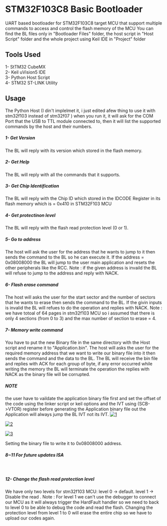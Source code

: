 # STM32F103C8 Basic Bootloader

UART based bootloader for STM32F103C8 target MCU that support multiple commands to access and control the flash memory of the MCU
You can find the BL files only in "Bootloader Files" folder, the host script in "Host Script" folder and the whole project using Keil IDE in "Project" folder
## Tools Used
1- StTM32 CubeMX <br>
2- Keil uVision5 IDE <br>
3- Python Host Script <br>
4- STM32 ST-LINK Utility <br>

## Usage

The Python Host (I din't implelmet it, i just edited afew thing to use it with stm32f103 instead of stm32f07 )
when you run it, it will ask for the COM Port that the USB to TTL module connected to, then it will list the supported commands by the host and their numbers.
##### 1- Get Version 
The BL will reply with its version which stored in the flash memory.
##### 2- Get Help
The BL will reply with all the commands that it supports.
##### 3- Get Chip Identification
The BL will reply with the Chip ID which stored in the IDCODE Register in its flash memory which is = 0x410 in STM32F103 MCU
##### 4- Get protectinon level
The BL will reply with the flash read protection level (0 or 1).
##### 5- Go to address
The host will ask the user for the address that he wants to jump to it then sends the command to the BL so he can execute it.
If the address  = 0x08008000 the BL will jump to the user main application and resets the other peripherals like the RCC.
Note : if the given address is invaild the BL will refuse to jump to the address and reply with NACK.
##### 6- Flash erase command
The host will asks the user for the start sector and the number of sectors that he wants to erase then sends the command to the BL.
If the givin inputs is invalid the BL will refues to do the operation and replies with NACK.
Note : we have totoal of 64 pages in stm32f103 MCU so i assumed that there is only 4 sections (from 0 to 3) and the max number of section to erase = 4.
##### 7- Memory write command
You have to put the new Binary file in the same directory with the Host script and rename it to
"Application.bin".
The host will asks the user for the required memory address that we want to write our binary file into it then sends the command and the data to the BL.
The BL will receive the bin file and replies with ACK for each group of byte, if any error occurred while writing the memory the BL will terminate the operation the replies with NACK as the binary file will be corrupted.

##### NOTE
the user have to vaildate the application binary file first and set the offset of the code using the linker script or keil options and the IVT using (SCB->VTOR) register before generating the Application binary file out the Application will always jump the BL IVT not its IVT.
<a href="https://ibb.co/Fzjctb4"><img src="https://i.ibb.co/fHPZ7Yd/1.png" alt="1" border="0"></a>

<a href="https://ibb.co/BCDYYM5"><img src="https://i.ibb.co/DRXjj2H/2.png" alt="2" border="0"></a>

<a href="https://ibb.co/NTGv7dp"><img src="https://i.ibb.co/DrjJLHk/3.png" alt="3" border="0"></a>

Setting the binary file to write it to 0x08008000 address.

##### 8~11 For future updates ISA
­
##### 12- Change the flash read protection level
We have only two levels for stm32f103 MCU:
level 0 -> default.
level 1 -> Disable the read .
Note : For level 1 we can't use the debugger to connect our MCU as it will always trigger the HardFault handler so we need to back to level 0 to be able to debug the code and read the flash.
Changing the protection level from level 1 to 0 will erase the entire chip so we have to upload our codes again.
